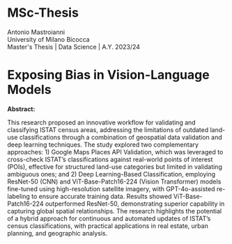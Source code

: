 # MSc-Thesis
Antonio Mastroianni  
University of Milano Bicocca  
Master's Thesis | Data Science | A.Y. 2023/24  


# Exposing Bias in Vision-Language Models

**Abstract:**

This research proposed an innovative workflow for validating and classifying ISTAT census areas, addressing the limitations of outdated land-use classifications through a combination of geospatial data validation and deep learning techniques. The study explored two complementary approaches: 1) Google Maps Places API Validation, which was leveraged to cross-check ISTAT’s classifications against real-world points of interest (POIs), effective for structured land-use categories but limited in validating ambiguous ones; and 2) Deep Learning-Based Classification, employing ResNet-50 (CNN) and ViT-Base-Patch16-224 (Vision Transformer) models fine-tuned using high-resolution satellite imagery, with GPT-4o-assisted re-labeling to ensure accurate training data. Results showed ViT-Base-Patch16-224 outperformed ResNet-50, demonstrating superior capability in capturing global spatial relationships. The research highlights the potential of a hybrid approach for continuous and automated updates of ISTAT’s census classifications, with practical applications in real estate, urban planning, and geographic analysis.
